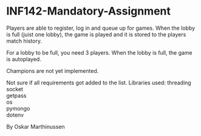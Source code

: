 # INF142-Mandatory-Assignment

Players are able to register, log in and queue up for games. When the lobby is full (juist one lobby), the game is played and it is stored to the players match history.

For a lobby to be full, you need 3 players. When the lobby is full, the game is autoplayed.

Champions are not yet implemented.

Not sure if all requirements got added to the list. Libraries used:
threading  
socket  
getpass  
os  
pymongo  
dotenv

By Oskar Marthinussen
